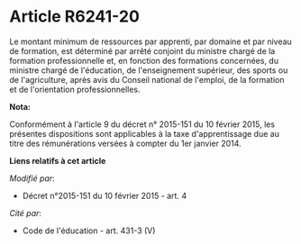# Article R6241-20

Le montant minimum de ressources par apprenti, par domaine et par niveau de formation,              est déterminé par arrêté
conjoint du ministre chargé de la formation professionnelle et, en fonction des formations concernées, du ministre chargé de
l'éducation, de l'enseignement supérieur, des sports ou de l'agriculture, après avis du Conseil national de l'emploi, de la
formation et de l'orientation professionnelles.

**Nota:**

Conformément à l'article 9 du décret n° 2015-151 du 10 février 2015, les présentes dispositions sont applicables à la taxe
d'apprentissage due au titre des rémunérations versées à compter du 1er janvier 2014.

**Liens relatifs à cet article**

_Modifié par_:

  - Décret n°2015-151 du 10 février 2015 - art. 4

_Cité par_:

  - Code de l'éducation - art. 431-3 (V)
